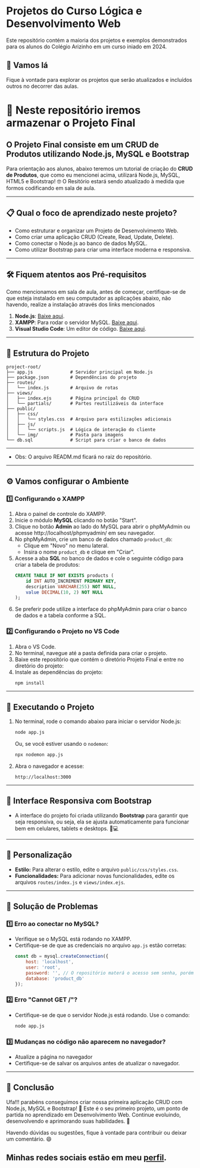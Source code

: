 # Projetos do Curso Lógica e Desenvolvimento Web

Este repositório contém a maioria dos projetos e exemplos demonstrados para os alunos do Colégio Arizinho em um curso iniado em 2024.

## 🚀 Vamos lá

Fique à vontade para explorar os projetos que serão atualizados e incluídos outros no decorrer das aulas.

# 🚀 Neste repositório iremos armazenar o Projeto Final

## O Projeto Final consiste em um CRUD de Produtos utilizando Node.js, MySQL e Bootstrap

Para orientação aos alunos, abaixo teremos um tutorial de criação do **CRUD de Produtos**, que como eu mencionei acima, utilizará Node.js, MySQL, HTML5 e Bootstrap! 🤓
O Resitório estará sendo atualizado à medida que formos codificando em sala de aula. 

---

## 📋 Qual o foco de aprendizado neste projeto?
- Como estruturar e organizar um Projeto de Desenvolvimento Web.
- Como criar uma aplicação CRUD (Create, Read, Update, Delete).
- Como conectar o Node.js ao banco de dados MySQL.
- Como utilizar Bootstrap para criar uma interface moderna e responsiva.


---

## 🛠️ Fiquem atentos aos Pré-requisitos

Como mencionamos em sala de aula, antes de começar, certifique-se de que esteja instalado em seu computador as aplicações abaixo, não havendo, realize a instalação através dos links mencionados

1. **Node.js**: [Baixe aqui](https://nodejs.org/).
2. **XAMPP**: Para rodar o servidor MySQL. [Baixe aqui](https://www.apachefriends.org/index.html).
3. **Visual Studio Code**: Um editor de código. [Baixe aqui](https://code.visualstudio.com/).

---

## 📂 Estrutura do Projeto

```
project-root/
├── app.js              # Servidor principal em Node.js
├── package.json        # Dependências do projeto
├── routes/
│   └── index.js        # Arquivo de rotas
├── views/
│   ├── index.ejs       # Página principal do CRUD
│   └── partials/       # Partes reutilizáveis da interface
├── public/
│   ├── css/
│   │   └── styles.css  # Arquivo para estilizações adicionais
│   ├── js/
│   │   └── scripts.js  # Lógica de interação do cliente
│   └── img/            # Pasta para imagens
└── db.sql              # Script para criar o banco de dados
```
---
- Obs: O arquivo READM.md ficará no raiz do repositório.
---

## ⚙️ Vamos configurar o Ambiente

### 1️⃣ **Configurando o XAMPP**
1. Abra o painel de controle do XAMPP.
2. Inicie o módulo **MySQL** clicando no botão "Start".
3. Clique no botão **Admin** ao lado do MySQL para abrir o phpMyAdmin ou acesse http://localhost/phpmyadmin/ em seu navegador.
4. No phpMyAdmin, crie um banco de dados chamado `product_db`:
   - Clique em "Novo" no menu lateral.
   - Insira o nome `product_db` e clique em "Criar".
5. Acesse a aba **SQL** no banco de dados e cole o seguinte código para criar a tabela de produtos:
   ```sql
   CREATE TABLE IF NOT EXISTS products (
       id INT AUTO_INCREMENT PRIMARY KEY,
       description VARCHAR(255) NOT NULL,
       value DECIMAL(10, 2) NOT NULL
   );
   ```
6. Se preferir pode utilize a interface do phpMyAdmin para criar o banco de dados e a tabela conforme a SQL.

### 2️⃣ **Configurando o Projeto no VS Code**
1. Abra o VS Code.
2. No terminal, navegue até a pasta definida para criar o projeto.
3. Baixe este repositório que contém o diretório Projeto Final e entre no diretório do projeto:
4. Instale as dependências do projeto:
   ```bash
   npm install
   ```

---

## 🚀 Executando o Projeto

1. No terminal, rode o comando abaixo para iniciar o servidor Node.js:
   ```bash
   node app.js
   ```
   Ou, se você estiver usando o `nodemon`:
   ```bash
   npx nodemon app.js
   ```
2. Abra o navegador e acesse:
   ```
   http://localhost:3000
   ```

---

## 🌟 Interface Responsiva com Bootstrap

- A interface do projeto foi criada utilizando **Bootstrap** para garantir que seja responsiva, ou seja, ela se ajusta automaticamente para funcionar bem em celulares, tablets e desktops. 📱💻

---

## 🎨 Personalização

- **Estilo:** Para alterar o estilo, edite o arquivo `public/css/styles.css`.
- **Funcionalidades:** Para adicionar novas funcionalidades, edite os arquivos `routes/index.js` e `views/index.ejs`.

---

## 🐛 Solução de Problemas

### 1️⃣ **Erro ao conectar no MySQL?**
- Verifique se o MySQL está rodando no XAMPP.
- Certifique-se de que as credenciais no arquivo `app.js` estão corretas:
  ```javascript
  const db = mysql.createConnection({
      host: 'localhost',
      user: 'root',
      password: '', // O repositório materá o acesso sem senha, porém os alunos serão intruídos à adicionar a senha do MySQL aqui
      database: 'product_db'
  });
  ```

### 2️⃣ **Erro "Cannot GET /"?**
- Certifique-se de que o servidor Node.js está rodando. Use o comando:
  ```bash
  node app.js
  ```

### 3️⃣ **Mudanças no código não aparecem no navegador?**
- Atualize a página no navegador
- Certifique-se de salvar os arquivos antes de atualizar o navegador.

---

## 🎉 Conclusão

Ufa!!! parabéns conseguimos criar nossa primeira aplicação CRUD com Node.js, MySQL e Bootstrap! 🎊 Este é o seu primeiro projeto, um ponto de partida no aprendizado em Desenvolvimento Web. 
Continue evoluindo, desenvolvendo e aprimorando suas habilidades. 🚀

Havendo dúvidas ou sugestões, fique à vontade para contribuir ou deixar um comentário. 😄

Minhas redes sociais estão em meu [perfil](https://github.com/herculesrocha).
---
